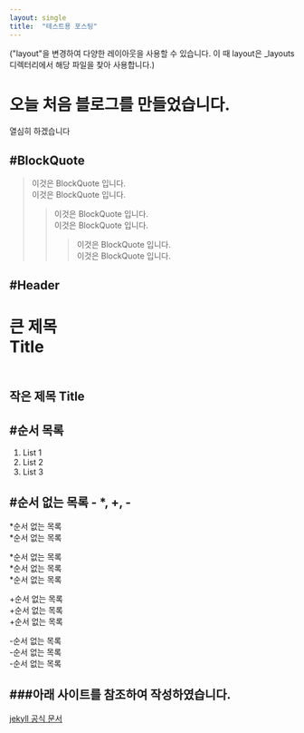 ```yaml
---
layout: single
title:  "테스트용 포스팅"
---
```


("layout"을 변경하여 다양한 레이아웃을 사용할 수 있습니다. 이 때 layout은 _layouts 디렉터리에서 해당 파일을 찾아 사용합니다.)

# 오늘 처음 블로그를 만들었습니다.

열심히 하겠습니다

#BlockQuote
---
>이것은 BlockQuote 입니다.<br>
>이것은 BlockQuote 입니다.<br>
>  >이것은 BlockQuote 입니다.<br>
>  >이것은 BlockQuote 입니다.<br>
>  >  >이것은 BlockQuote 입니다.<br>
>  >  >이것은 BlockQuote 입니다.

#Header
---
큰 제목<br>
Title
=====
<br>작은 제목
Title
---

#순서 목록
---
1. List 1
2. List 2
3. List 3


#순서 없는 목록 - *, +, -
---
*순서 없는 목록<br>
*순서 없는 목록<br>


*순서 없는 목록<br>
  *순서 없는 목록<br>
    *순서 없는 목록<br>


+순서 없는 목록<br>
  +순서 없는 목록<br>
    +순서 없는 목록<br>


-순서 없는 목록<br>
  -순서 없는 목록<br>
    -순서 없는 목록<br>





###아래 사이트를 참조하여 작성하였습니다.<br>
-------------
[jekyll 공식 문서](https://jekyllrb.com/docs/posts/)
